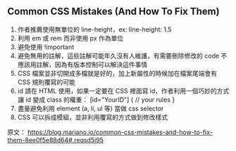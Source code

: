 ## Common CSS Mistakes (And How To Fix Them)

1. 作者推薦使用無單位的 line-height，ex: line-height: 1.5
2. 利用 em 或 rem 而非使用 px 作為單位
3. 避免使用 !important
4. 避免無用的註解，這些註解可能年久沒有人維護，有需要刪除修改的 code 不應該用註解，因為有版本控制可以解決這件事情
5. CSS 檔案並非切開成多檔就是好的，加上新屬性的時候加在檔案尾端會有 CSS 規則覆寫的可能
6. id 請在 HTML 使用，如果一定要在 CSS 裡面寫 id，作者利用一個巧妙的方式讓 id 變成 class 的權重：
[id="YourID"] {
// your rules
}
7. 盡量避免利用 element (a, li, ul 等) 當做 css selector
8. CSS 可以拆成模組，並非利用覆寫的方式做到修改樣式

原文：
https://blog.mariano.io/common-css-mistakes-and-how-to-fix-them-8ee0f5e88d64#.reqsd5i95
